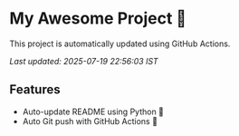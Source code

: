 # My Awesome Project 🚀

This project is automatically updated using GitHub Actions.

_Last updated: 2025-07-19 22:56:03 IST_

## Features
- Auto-update README using Python 🐍
- Auto Git push with GitHub Actions 🤖
